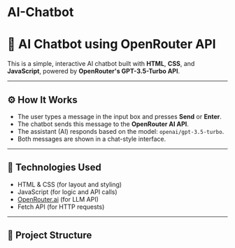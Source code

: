 # AI-Chatbot
# 💬 AI Chatbot using OpenRouter API

This is a simple, interactive AI chatbot built with **HTML**, **CSS**, and **JavaScript**, powered by **OpenRouter's GPT-3.5-Turbo API**.

---

## ⚙️ How It Works

- The user types a message in the input box and presses **Send** or **Enter**.
- The chatbot sends this message to the **OpenRouter AI API**.
- The assistant (AI) responds based on the model: `openai/gpt-3.5-turbo`.
- Both messages are shown in a chat-style interface.

---

## 🚀 Technologies Used

- HTML & CSS (for layout and styling)
- JavaScript (for logic and API calls)
- [OpenRouter.ai](https://openrouter.ai) (for LLM API)
- Fetch API (for HTTP requests)

---

## 📂 Project Structure

